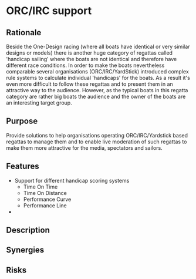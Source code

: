 # ORC/IRC support

## Rationale

Beside the One-Design racing (where all boats have identical or very similar designs or models) there is another huge category of regattas called 'handicap sailing' where the boats are not identical and therefore have different race conditions. In order to make the boats nevertheless comparable several organisations (ORC/IRC/YardStick) introduced complex rule systems to calculate individual 'handicaps' for the boats. As a result it's even more difficult to follow these regattas and to present them in an attractive way to the audience.
However, as the typical boats in this regatta category are rather big boats the audience and the owner of the boats are an interesting target group.

## Purpose

Provide solutions to help organisations operating ORC/IRC/Yardstick based regattas to manage them and to enable  live moderation of such regattas to make them more attractive for the media, spectators and sailors.

## Features

* Support for different handicap scoring systems
    * Time On Time
    * Time On Distance
    * Performance Curve
    * Performance Line
* 

## Description

## Synergies

## Risks

